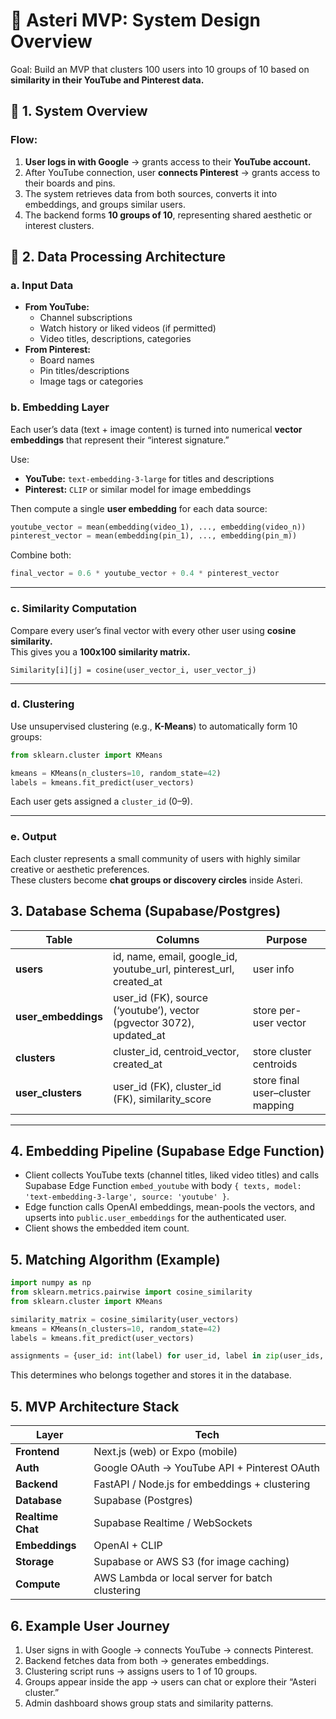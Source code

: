 # 🌌 **Asteri MVP: System Design Overview**

Goal: Build an MVP that clusters 100 users into 10 groups of 10 based on **similarity in their YouTube and Pinterest data.**

## 🧩 **1. System Overview**

### Flow:

1. **User logs in with Google** → grants access to their **YouTube account.**
2. After YouTube connection, user **connects Pinterest** → grants access to their boards and pins.
3. The system retrieves data from both sources, converts it into embeddings, and groups similar users.
4. The backend forms **10 groups of 10**, representing shared aesthetic or interest clusters.

## 🧠 **2. Data Processing Architecture**

### a. **Input Data**

- **From YouTube:**
    - Channel subscriptions
    - Watch history or liked videos (if permitted)
    - Video titles, descriptions, categories
- **From Pinterest:**
    - Board names
    - Pin titles/descriptions
    - Image tags or categories
### b. **Embedding Layer**
Each user’s data (text + image content) is turned into numerical **vector embeddings** that represent their “interest signature.”

Use:
- **YouTube:** `text-embedding-3-large` for titles and descriptions
- **Pinterest:** `CLIP` or similar model for image embeddings

Then compute a single **user embedding** for each data source:

```python
youtube_vector = mean(embedding(video_1), ..., embedding(video_n))
pinterest_vector = mean(embedding(pin_1), ..., embedding(pin_m))
```

Combine both:

```python
final_vector = 0.6 * youtube_vector + 0.4 * pinterest_vector
```

---

### c. **Similarity Computation**

Compare every user’s final vector with every other user using **cosine similarity.**  
This gives you a **100x100 similarity matrix.**

```
Similarity[i][j] = cosine(user_vector_i, user_vector_j)
```

---

### d. **Clustering**

Use unsupervised clustering (e.g., **K-Means**) to automatically form 10 groups:

```python
from sklearn.cluster import KMeans

kmeans = KMeans(n_clusters=10, random_state=42)
labels = kmeans.fit_predict(user_vectors)
```

Each user gets assigned a `cluster_id` (0–9).

---

### e. **Output**

Each cluster represents a small community of users with highly similar creative or aesthetic preferences.  
These clusters become **chat groups or discovery circles** inside Asteri.
##  **3. Database Schema (Supabase/Postgres)**

|Table|Columns|Purpose|
|---|---|---|
|**users**|id, name, email, google_id, youtube_url, pinterest_url, created_at|user info|
|**user_embeddings**|user_id (FK), source (‘youtube’), vector (pgvector 3072), updated_at|store per-user vector|
|**clusters**|cluster_id, centroid_vector, created_at|store cluster centroids|
|**user_clusters**|user_id (FK), cluster_id (FK), similarity_score|store final user–cluster mapping|

---

##  **4. Embedding Pipeline (Supabase Edge Function)**

- Client collects YouTube texts (channel titles, liked video titles) and calls Supabase Edge Function `embed_youtube` with body `{ texts, model: 'text-embedding-3-large', source: 'youtube' }`.
- Edge function calls OpenAI embeddings, mean-pools the vectors, and upserts into `public.user_embeddings` for the authenticated user.
- Client shows the embedded item count.

##  **5. Matching Algorithm (Example)**

```python
import numpy as np
from sklearn.metrics.pairwise import cosine_similarity
from sklearn.cluster import KMeans

similarity_matrix = cosine_similarity(user_vectors)
kmeans = KMeans(n_clusters=10, random_state=42)
labels = kmeans.fit_predict(user_vectors)

assignments = {user_id: int(label) for user_id, label in zip(user_ids, labels)}
```

This determines who belongs together and stores it in the database.

## **5. MVP Architecture Stack**

|Layer|Tech|
|---|---|
|**Frontend**|Next.js (web) or Expo (mobile)|
|**Auth**|Google OAuth → YouTube API + Pinterest OAuth|
|**Backend**|FastAPI / Node.js for embeddings + clustering|
|**Database**|Supabase (Postgres)|
|**Realtime Chat**|Supabase Realtime / WebSockets|
|**Embeddings**|OpenAI + CLIP|
|**Storage**|Supabase or AWS S3 (for image caching)|
|**Compute**|AWS Lambda or local server for batch clustering|

##  **6. Example User Journey**

1. User signs in with Google → connects YouTube → connects Pinterest.
2. Backend fetches data from both → generates embeddings.
3. Clustering script runs → assigns users to 1 of 10 groups.
4. Groups appear inside the app → users can chat or explore their “Asteri cluster.”
5. Admin dashboard shows group stats and similarity patterns.